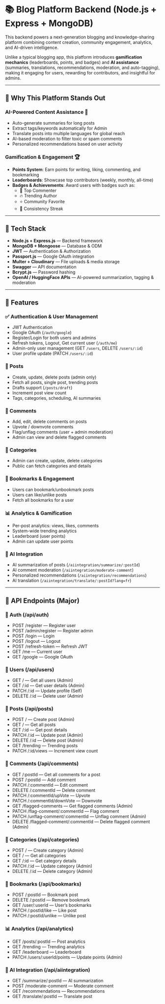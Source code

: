 # 📚 Blog Platform Backend (Node.js + Express + MongoDB)

This backend powers a next-generation blogging and knowledge-sharing platform combining content creation, community engagement, analytics, and AI-driven intelligence.

Unlike a typical blogging app, this platform introduces **gamification mechanics** (leaderboards, points, and badges) and **AI assistance** (summaries, translations, recommendations, moderation, and auto-tagging), making it engaging for users, rewarding for contributors, and insightful for admins.

---

## 🌟 Why This Platform Stands Out

### AI-Powered Content Assistance 🧠
- Auto-generate summaries for long posts
- Extract tags/keywords automatically for Admin
- Translate posts into multiple languages for global reach
- AI-based moderation to filter toxic or spam comments
- Personalized recommendations based on user activity

### Gamification & Engagement 🏆
- **Points System**: Earn points for writing, liking, commenting, and bookmarking
- **Leaderboards**: Showcase top contributors (weekly, monthly, all-time)
- **Badges & Achievements**: Award users with badges such as:
  - 💬 Top Commenter
  - 🔥 Trending Author
  - ⭐ Community Favorite
  - 🎯 Consistency Streak

---

## 🚀 Tech Stack
- **Node.js + Express.js** — Backend framework  
- **MongoDB + Mongoose** — Database & ODM  
- **JWT** — Authentication & Authorization  
- **Passport.js** — Google OAuth integration  
- **Multer + Cloudinary** — File uploads & media storage  
- **Swagger** — API documentation  
- **Bcrypt.js** — Password hashing  
- **OpenAI / HuggingFace APIs** — AI-powered summarization, tagging & moderation  

---

## 🔑 Features

### ✅ Authentication & User Management
- JWT Authentication
- Google OAuth (`/auth/google`)
- Register/Login for both users and admins
- Refresh tokens, Logout, Get current user (`/auth/me`)
- Admin-only user management (GET `/users`, DELETE `/users/:id`)
- User profile update (PATCH `/users/:id`)

### 📝 Posts
- Create, update, delete posts (admin only)
- Fetch all posts, single post, trending posts
- Drafts support (`/posts/draft`)
- Increment post view count
- Tags, categories, scheduling, AI summaries

### 💬 Comments
- Add, edit, delete comments on posts
- Upvote / downvote comments
- Flag/unflag comments (user + admin moderation)
- Admin can view and delete flagged comments

### 📂 Categories
- Admin can create, update, delete categories
- Public can fetch categories and details

### 🔖 Bookmarks & Engagement
- Users can bookmark/unbookmark posts
- Users can like/unlike posts
- Fetch all bookmarks for a user

### 📊 Analytics & Gamification
- Per-post analytics: views, likes, comments
- System-wide trending analytics
- Leaderboard (user points)
- Admin can update user points

### 🤖 AI Integration
- AI summarization of posts (`/aiintegration/summarize/:postId`)
- AI comment moderation (`/aiintegration/moderate-comment`)
- Personalized recommendations (`/aiintegration/recommendations`)
- AI translation (`/aiintegration/translate/:postId?lang=fr`)

---

## 📡 API Endpoints (Major)
### 🔐 Auth (/api/auth)
- POST /register — Register user
- POST /admin/register — Register admin
- POST /login — Login
- POST /logout — Logout
- POST /refresh-token — Refresh JWT
- GET /me — Current user
- GET /google — Google OAuth

### 👤 Users (/api/users)
- GET / — Get all users (Admin)
- GET /:id — Get user details (Admin)
- PATCH /:id — Update profile (Self)
- DELETE /:id — Delete user (Admin)

### 📝 Posts (/api/posts)
- POST / — Create post (Admin)
- GET / — Get all posts
- GET /:id — Get post details
- PATCH /:id — Update post (Admin)
- DELETE /:id — Delete post (Admin)
- GET /trending — Trending posts
- PATCH /:id/views — Increment view count

### 💬 Comments (/api/comments)
- GET /:postId — Get all comments for a post
- POST /:postId — Add comment
- PATCH /:commentId — Edit comment
- DELETE /:commentId — Delete comment
- PATCH /:commentId/upVote — Upvote
- PATCH /:commentId/downVote — Downvote
- GET /flagged-comments — Get flagged comments (Admin)
- PATCH /flag-comment/:commentId — Flag comment
- PATCH /unflag-comment/:commentId — Unflag comment (Admin)
- DELETE /flagged-comment/:commentId — Delete flagged comment (Admin)

### 📂 Categories (/api/categories)
- POST / — Create category (Admin)
- GET / — Get all categories
- GET /:id — Get category details
- PATCH /:id — Update category (Admin)
- DELETE /:id — Delete category (Admin)

### 🔖 Bookmarks (/api/bookmarks)
- POST /:postId — Bookmark post
- DELETE /:postId — Remove bookmark
- GET /user/:userId — User’s bookmarks
- PATCH /:postId/like — Like post
- PATCH /:postId/unlike — Unlike post

### 📊 Analytics (/api/analytics)
- GET /posts/:postId — Post analytics
- GET /trending — Trending analytics
- GET /leaderboard — Leaderboard
- PATCH /users/:userId/points — Update points (Admin)

### 🤖 AI Integration (/api/aiintegration)
- GET /summarize/:postId — AI summarization
- POST /moderate-comment — Moderate comment
- GET /recommendations — Recommendations
- GET /translate/:postId — Translate post

